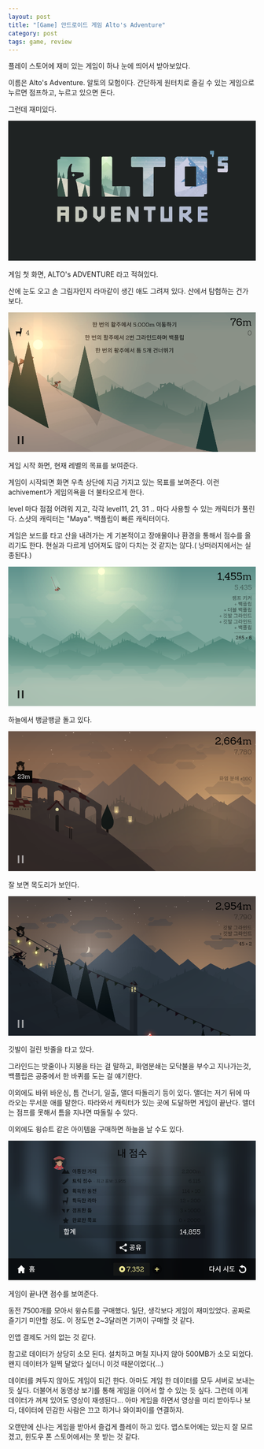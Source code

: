 ```yaml
---
layout: post
title: "[Game] 안드로이드 게임 Alto's Adventure"
category: post
tags: game, review
---
```

플레이 스토어에 재미 있는 게임이 하나 눈에 띄어서 받아보았다.

이름은 Alto's Adventure. 알토의 모험이다. 간단하게 원터치로 즐길 수 있는 게임으로 누르면 점프하고, 누르고 있으면 돈다.


그런데 재미있다.

![게임 첫 화면](/images/2016-02-18/alto01.png)


게임 첫 화면, ALTO's ADVENTURE 라고 적혀있다.


산에 눈도 오고 손 그림자인지 라마같이 생긴 애도 그려져 있다. 산에서 탐험하는 건가 보다.


![게임 시작 화면](/images/2016-02-18/alto02.png)

게임 시작 화면, 현재 레벨의 목표를 보여준다.


게임이 시작되면 화면 우측 상단에 지금 가지고 있는 목표를 보여준다. 이런 achivement가 게임의욕을 더 불타오르게 한다.

level 마다 점점 어려워 지고, 각각 level11, 21, 31 .. 마다 사용할 수 있는 캐릭터가 풀린다. 스샷의 캐릭터는 "Maya". 백플립이 빠른 캐릭터이다.


게임은 보드를 타고 산을 내려가는 게 기본적이고 장애물이나 환경을 통해서 점수를 올리기도 한다. 현실과 다르게 넘어져도 많이 다치는 것 같지는 않다.( 낭떠러지에서는 실종된다.)

![게임 진행 화면1](/images/2016-02-18/alto03.png)

하늘에서 뱅글뱅글 돌고 있다.

![게임 진행 화면2](/images/2016-02-18/alto04.png)

잘 보면 목도리가 보인다.


![게임 진행 화면3](/images/2016-02-18/alto05.png)

깃발이 걸린 밧줄을 타고 있다.


그라인드는 밧줄이나 지붕을 타는 걸 말하고, 화염분쇄는 모닥불을 부수고 지나가는것, 백플립은 공중에서 한 바퀴를 도는 걸 얘기한다.

이외에도 바위 바운싱, 틈 건너기, 일출, 앨더 따돌리기 등이 있다. 앨더는 저기 뒤에 따라오는 무서운 애를 말한다. 따라와서 캐릭터가 있는 곳에 도달하면 게임이 끝난다. 앨더는 점프를 못해서 틈을 지나면 따돌릴 수 있다.


이외에도 윙슈트 같은 아이템을 구매하면 하늘을 날 수도 있다.


![게임 결과 화면](/images/2016-02-18/alto06.png)

게임이 끝나면 점수를 보여준다.



동전 7500개를 모아서 윙슈트를 구매했다. 일단, 생각보다 게임이 재미있었다. 공짜로 즐기기 미안할 정도. 이 정도면 2~3달러면 기꺼이 구매할 것 같다.

인앱 결제도 거의 없는 것 같다.


참고로 데이터가 상당히 소모 된다. 설치하고 며칠 지나지 않아 500MB가 소모 되었다. 왠지 데이터가 일찍 달았다 싶더니 이것 때문이었다(...)

데이터를 켜두지 않아도 게임이 되긴 한다. 아마도 게임 한 데이터를 모두 서버로 보내는 듯 싶다. 더불어서 동영상 보기를 통해 게임을 이어서 할 수 있는 듯 싶다. 그런데 이게 데이터가 꺼져 있어도 영상이 재생된다... 아마 게임을 하면서 영상을 미리 받아두나 보다, 데이터에 민감한 사람은 끄고 하거나 와이파이를 연결하자.


오랜만에 신나는 게임을 받아서 즐겁게 플레이 하고 있다. 앱스토어에는 있는지 잘 모르겠고, 윈도우 폰 스토어에서는 못 받는 것 같다.
